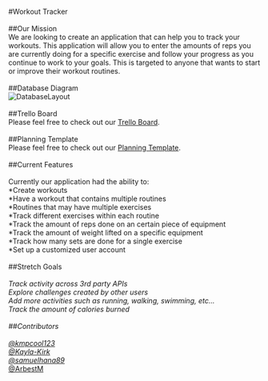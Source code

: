#Workout Tracker<br><br>
##Our Mission<br>
We are looking to create an application that can help you to track your workouts. This application will allow you to enter the amounts of reps you are currently doing for a specific exercise and follow your progress as you continue to work to your goals. This is targeted to anyone that wants to start or improve their workout routines.
<br><br>
##Database Diagram<br>
![DatabaseLayout](https://user-images.githubusercontent.com/78277685/121279359-6fbf5780-c8a2-11eb-9362-77d379db2724.png)
<br><br>
##Trello Board<br>
Please feel free to check out our [Trello Board](https://trello.com/b/Q6gLIV0X/workout-tracker).
<br><br>
##Planning Template<br>
Please feel free to check out our [Planning Template](https://docs.google.com/document/d/1irSOo_--LtitMhN2C7n36EaJyLQwKzEKtqQvPLPvOKo/edit#).
<br><br>
##Current Features<br>
<br>Currently our application had the ability to:
<br>*Create workouts
<br>*Have a workout that contains multiple routines
<br>*Routines that may have multiple exercises
<br>*Track different exercises within each routine
<br>*Track the amount of reps done on an certain piece of equipment
<br>*Track the amount of weight lifted on a specific equipment
<br>*Track how many sets are done for a single exercise
<br>*Set up a customized user account
<br><br>
##Stretch Goals<br>
<br>*Track activity across 3rd party APIs
<br>*Explore challenges created by other users
<br>*Add more activities such as running, walking, swimming, etc...
<br>*Track the amount of calories burned
<br><br>
##Contributors<br>
<br>*[@kmpcool123](https://github.com/kmpcool123)
<br>*[@Kayla-Kirk](https://github.com/Kayla-Kirk)
<br>*[@samuelhana89](https://github.com/samuelhana89)
<br>*[@ArbestM](https://github.com/ArbestM)
